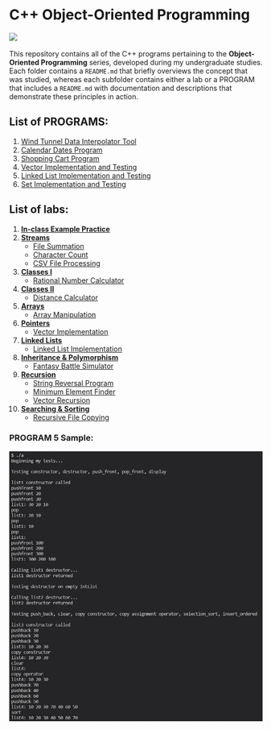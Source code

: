 # C++ Object-Oriented Programming
![](other/hello-there-obi-wan.gif?raw=true)

This repository contains all of the C++ programs pertaining to the **Object-Oriented Programming** series, developed during my undergraduate studies. Each folder contains a `README.md` that briefly overviews the concept that was studied, whereas each subfolder contains either a lab or a PROGRAM that includes a `README.md` with documentation and descriptions that demonstrate these principles in action.

## List of PROGRAMS:
1. [Wind Tunnel Data Interpolator Tool](3.%20Classes%20I%20%2B%20PROGRAM%201/PROGRAM%201%20files)
2. [Calendar Dates Program](4.%20Classes%20II%20%2B%20PROGRAM%202/PROGRAM%202%20files)
3. [Shopping Cart Program](5.%20Arrays%20%2B%20PROGRAM%203/PROGRAM%203%20files)
4. [Vector Implementation and Testing](6.%20Pointers%20%2B%20PROGRAM%204/PROGRAM%204%20files)
5. [Linked List Implementation and Testing](7.%20Linked%20Lists%20%2B%20PROGRAM%205/PROGRAM%205%20files)
6. [Set Implementation and Testing](9a.%20Searching%20%26%20Sorting%20%2B%20PROGRAM%206/PROGRAM%206%20files)

## List of labs:
1. **[In-class Example Practice](1.%20ICE%20Practice)**
2. **[Streams](2.%20Streams)** 
    - [File Summation](2.%20Streams/Lab%202.1%20files)
    - [Character Count](2.%20Streams/Lab%202.2%20files)
    - [CSV File Processing](2.%20Streams/Lab%202.3%20files)
3. **[Classes I](3.%20Classes%20I%20%2B%20PROGRAM%201)**
    - [Rational Number Calculator](3.%20Classes%20I%20%2B%20PROGRAM%201/Lab%203.12%20files)
4. **[Classes II](4.%20Classes%20II%20%2B%20PROGRAM%202)**
    - [Distance Calculator](4.%20Classes%20II%20%2B%20PROGRAM%202/Lab%204.13%20files)
5. **[Arrays](5.%20Arrays%20%2B%20PROGRAM%203)**
    - [Array Manipulation](5.%20Arrays%20%2B%20PROGRAM%203/Lab%205.12%20files)
6. **[Pointers](6.%20Pointers%20%2B%20PROGRAM%204)**
    - [Vector Implementation](6.%20Pointers%20%2B%20PROGRAM%204/Lab%206.8%20files)
7. **[Linked Lists](7.%20Linked%20Lists%20%2B%20PROGRAM%205)**
    - [Linked List Implementation](7.%20Linked%20Lists%20%2B%20PROGRAM%205/Lab%207.10%20files)
8. **[Inheritance & Polymorphism](8.%20Inheritance%20%26%20Polymorphism)**
    - [Fantasy Battle Simulator](8.%20Inheritance%20%26%20Polymorphism/Lab%208.11%20files)
9. **[Recursion](9.%20Recursion)**
    - [String Reversal Program](9.%20Recursion/Lab%209.10%20files)
    - [Minimum Element Finder](9.%20Recursion/Lab%209.11%20files)
    - [Vector Recursion](9.%20Recursion/Lab%209.12%20files)
10. **[Searching & Sorting](9a.%20Searching%20%26%20Sorting%20%2B%20PROGRAM%206)**
    - [Recursive File Copying](9a.%20Searching%20%26%20Sorting%20%2B%20PROGRAM%206/Lab%2010.9%20files)

### PROGRAM 5 Sample:

![alt text](other/PROGRAM-5-output.jpg)
